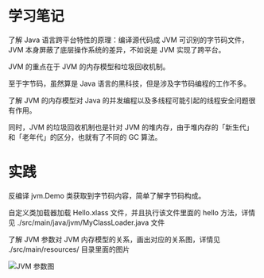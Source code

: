 # 学习笔记

了解 Java 语言跨平台特性的原理：编译源代码成 JVM 可识别的字节码文件，JVM 本身屏蔽了底层操作系统的差异，不如说是 JVM 实现了跨平台。

JVM 的重点在于 JVM 的内存模型和垃圾回收机制。

至于字节码，虽然算是 Java 语言的黑科技，但是涉及字节码编程的工作不多。

了解 JVM 的内存模型对 Java 的并发编程以及多线程可能引起的线程安全问题很有作用。

同时，JVM 的垃圾回收机制也是针对 JVM 的堆内存，由于堆内存的「新生代」和「老年代」的区分，也就有了不同的 GC 算法。

# 实践

反编译 jvm.Demo 类获取到字节码内容，简单了解字节码构成。

自定义类加载器加载 Hello.xlass 文件，并且执行该文件里面的 hello 方法，详情见 ./src/main/java/jvm/MyClassLoader.java 文件

了解 JVM 参数对 JVM 内存模型的关系，画出对应的关系图，详情见 ./src/main/resources/ 目录里面的图片

![JVM 参数图](https://github.com/Idiot-Alex/JAVA-000/blob/main/Week_01/src/main/resource/images/JVM-args.png?raw=true)


